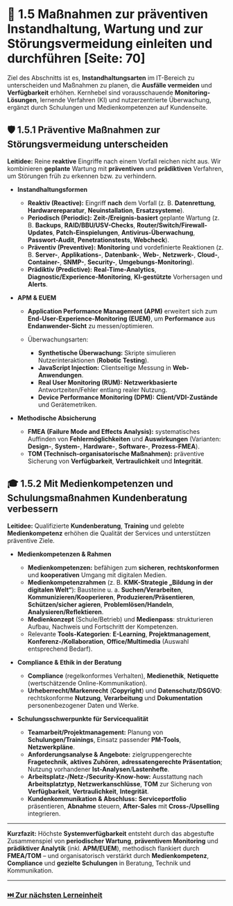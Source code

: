 # 🔧 1.5 Maßnahmen zur präventiven Instandhaltung, Wartung und zur Störungsvermeidung einleiten und durchführen [Seite: 70]

Ziel des Abschnitts ist es, **Instandhaltungsarten** im IT-Bereich zu unterscheiden und Maßnahmen zu planen, die **Ausfälle vermeiden** und **Verfügbarkeit** erhöhen. Kernhebel sind vorausschauende **Monitoring-Lösungen**, lernende Verfahren (KI) und nutzerzentrierte Überwachung, ergänzt durch Schulungen und Medienkompetenzen auf Kundenseite. 

## 🛡️ 1.5.1 Präventive Maßnahmen zur Störungsvermeidung unterscheiden

**Leitidee:** Reine **reaktive** Eingriffe nach einem Vorfall reichen nicht aus. Wir kombinieren **geplante** Wartung mit **präventiven** und **prädiktiven** Verfahren, um Störungen früh zu erkennen bzw. zu verhindern.

* **Instandhaltungsformen**

  * **Reaktiv (Reactive):** Eingriff **nach** dem Vorfall (z. B. **Datenrettung**, **Hardwarereparatur**, **Neuinstallation**, **Ersatzsysteme**).
  * **Periodisch (Periodic):** **Zeit-/Ereignis-basiert** geplante Wartung (z. B. **Backups**, **RAID/BBU/USV-Checks**, **Router/Switch/Firewall-Updates**, **Patch-Einspielungen**, **Antivirus-Überwachung**, **Passwort-Audit**, **Penetrationstests**, **Webcheck**).
  * **Präventiv (Preventive):** **Monitoring** und vordefinierte Reaktionen (z. B. **Server-**, **Applikations-**, **Datenbank-**, **Web-**, **Netzwerk-**, **Cloud-**, **Container-**, **SNMP-**, **Security-**, **Umgebungs-Monitoring**).
  * **Prädiktiv (Predictive):** **Real-Time-Analytics**, **Diagnostic/Experience-Monitoring**, **KI-gestützte** Vorhersagen und **Alerts**.

* **APM & EUEM**

  * **Application Performance Management (APM)** erweitert sich zum **End-User-Experience-Monitoring (EUEM)**, um **Performance** aus **Endanwender-Sicht** zu messen/optimieren.
  * Überwachungsarten:

    * **Synthetische Überwachung:** Skripte simulieren Nutzerinteraktionen (**Robotic Testing**).
    * **JavaScript Injection:** Clientseitige Messung in **Web-Anwendungen**.
    * **Real User Monitoring (RUM):** **Netzwerkbasierte** Antwortzeiten/Fehler entlang realer Nutzung.
    * **Device Performance Monitoring (DPM):** **Client/VDI-Zustände** und Gerätemetriken.

* **Methodische Absicherung**

  * **FMEA (Failure Mode and Effects Analysis):** systematisches Auffinden von **Fehlermöglichkeiten** und **Auswirkungen** (Varianten: **Design-**, **System-**, **Hardware-**, **Software-**, **Prozess-FMEA**).
  * **TOM (Technisch-organisatorische Maßnahmen):** präventive Sicherung von **Verfügbarkeit**, **Vertraulichkeit** und **Integrität**.

## 🎓 1.5.2 Mit Medienkompetenzen und Schulungsmaßnahmen Kundenberatung verbessern

**Leitidee:** Qualifizierte **Kundenberatung**, **Training** und gelebte **Medienkompetenz** erhöhen die Qualität der Services und unterstützen präventive Ziele.

* **Medienkompetenzen & Rahmen**

  * **Medienkompetenzen:** befähigen zum **sicheren**, **rechtskonformen** und **kooperativen** Umgang mit digitalen Medien.
  * **Medienkompetenzrahmen** (z. B. **KMK-Strategie „Bildung in der digitalen Welt“**): Bausteine u. a. **Suchen/Verarbeiten**, **Kommunizieren/Kooperieren**, **Produzieren/Präsentieren**, **Schützen/sicher agieren**, **Problemlösen/Handeln**, **Analysieren/Reflektieren**.
  * **Medienkonzept** (Schule/Betrieb) und **Medienpass**: strukturieren Aufbau, Nachweis und Fortschritt der Kompetenzen.
  * Relevante **Tools-Kategorien**: **E-Learning**, **Projektmanagement**, **Konferenz-/Kollaboration**, **Office/Multimedia** (Auswahl entsprechend Bedarf).

* **Compliance & Ethik in der Beratung**

  * **Compliance** (regelkonformes Verhalten), **Medienethik**, **Netiquette** (wertschätzende Online-Kommunikation).
  * **Urheberrecht/Markenrecht** (**Copyright**) und **Datenschutz/DSGVO**: rechtskonforme **Nutzung**, **Verarbeitung** und **Dokumentation** personenbezogener Daten und Werke.

* **Schulungsschwerpunkte für Servicequalität**

  * **Teamarbeit/Projektmanagement:** Planung von **Schulungen/Trainings**, Einsatz passender **PM-Tools**, **Netzwerkpläne**.
  * **Anforderungsanalyse & Angebote:** zielgruppengerechte **Fragetechnik**, **aktives Zuhören**, **adressatengerechte Präsentation**; Nutzung vorhandener **Ist-Analysen**/**Lastenhefte**.
  * **Arbeitsplatz-/Netz-/Security-Know-how:** Ausstattung nach **Arbeitsplatztyp**, **Netzwerkanschlüsse**, **TOM** zur Sicherung von **Verfügbarkeit**, **Vertraulichkeit**, **Integrität**.
  * **Kundenkommunikation & Abschluss:** **Serviceportfolio** präsentieren, **Abnahme** steuern, **After-Sales** mit **Cross-/Upselling** integrieren.

---

**Kurzfazit:** Höchste **Systemverfügbarkeit** entsteht durch das abgestufte Zusammenspiel von **periodischer Wartung**, **präventivem Monitoring** und **prädiktiver Analytik** (inkl. **APM/EUEM**), methodisch flankiert durch **FMEA/TOM** – und organisatorisch verstärkt durch **Medienkompetenz**, **Compliance** und **gezielte Schulungen** in Beratung, Technik und Kommunikation.


---

### [⏭️ Zur nächsten Lerneinheit](./1.5.1_Praeventive_Massnahmen_zur_Stoerungsvermeidung_unterscheiden.md)